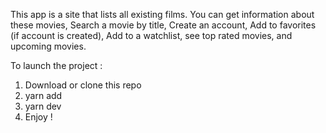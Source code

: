 This app is a site that lists all existing films.
You can get information about these movies,
Search a movie by title,
Create an account,
Add to favorites (if account is created),
Add to a watchlist, see top rated movies, and upcoming movies.

To launch the project :

1. Download or clone this repo
2. yarn add
3. yarn dev
4. Enjoy !
